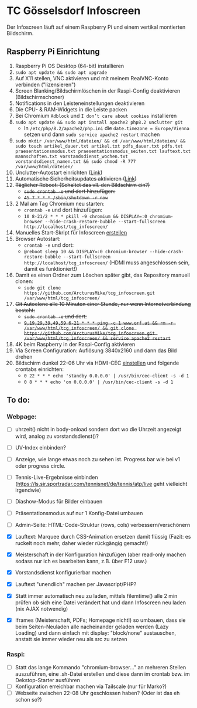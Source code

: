 # TC Gösselsdorf Infoscreen
Der Infoscreen läuft auf einem Raspberry Pi und einem vertikal montierten Bildschirm.

## Raspberry Pi Einrichtung

1. Raspberry Pi OS Desktop (64-bit) installieren
2. `sudo apt update && sudo apt upgrade`
3. Auf X11 stellen, VNC aktivieren und mit meinem RealVNC-Konto verbinden ("lizensieren")
4. Screen Blanking/Bildschirmlöschen in der Raspi-Config deaktivieren (Bildschirmschoner)
5. Notifications in den Leisteneinstellungen deaktivieren
6. Die CPU- & RAM-Widgets in die Leiste packen
7. Bei Chromium `Adblock` und `I don’t care about cookies` installieren
8. `sudo apt update && sudo apt install apache2 php8.2 unclutter git`
    - In `/etc/php/8.2/apache2/php.ini` die `date.timezone = Europe/Vienna` setzen und dann `sudo service apache2 restart` machen
9.  `sudo mkdir /var/www/html/dateien/ && cd /var/www/html/dateien/ && sudo touch artikel_dauer.txt artikel.txt pdfs_dauer.txt pdfs.txt praesentationsmodus.txt praesentationsmodus_seiten.txt lauftext.txt mannschaften.txt vorstandsdienst_wochen.txt vorstandsdienst_namen.txt && sudo chmod -R 777 /var/www/html/dateien/`
10. Unclutter-Autostart einrichten ([Link](https://ostechnix.com/auto-hide-mouse-pointer-using-unclutter-after-a-certain-time/))
11. ~~Automatische Sicherheitsupdates aktivieren ([Link](https://www.elektronik-kompendium.de/sites/raspberry-pi/2002101.htm))~~
12. ~~Täglicher Reboot: (Schaltet das vll. den Bildschirm ein?)~~
    - ~~`sudo crontab -e` und dort hinzufügen:~~
    - ~~`45 7 * * * /sbin/shutdown -r now`~~
13. 2 Mal am Tag Chromium neu starten:
    - `crontab -e` und dort hinzufügen:
    - `10 8-21/2 * * * pkill -9 chromium && DISPLAY=:0 chromium-browser --hide-crash-restore-bubble --start-fullscreen http://localhost/tcg_infoscreen/`
14. Manuelles Start-Skript für Infoscreen [erstellen](https://askubuntu.com/questions/475081/how-to-create-a-launcher-to-execute-a-terminal-command)
15. Browser Autostart:
    - `crontab -e` und dort:
    - `@reboot sleep 10 && DISPLAY=:0 chromium-browser --hide-crash-restore-bubble --start-fullscreen http://localhost/tcg_infoscreen/` (HDMI muss angeschlossen sein, damit es funktioniert!)
16. Damit es einen Ordner zum Löschen später gibt, das Repository manuell clonen:
    - `sudo git clone https://github.com/ArcturusMike/tcg_infoscreen.git /var/www/html/tcg_infoscreen/`
17. ~~Git Autoclone alle 10 Minuten einer Stunde, nur wenn Internetverbindung besteht:~~
    - ~~`sudo crontab -e` und dort:~~
    - ~~`9,19,29,39,49,59 6-21 * * * ping -c 1 www.orf.at && rm -r /var/www/html/tcg_infoscreen/ && git clone https://github.com/ArcturusMike/tcg_infoscreen.git /var/www/html/tcg_infoscreen/ && service apache2 restart`~~
18. 4K beim Raspberry in der Raspi-Config aktivieren
19.  Via Screen Configuration: Auflösung 3840x2160 und dann das Bild drehen
20. Bildschirm dunkel 22-06 Uhr via HDMI-CEC [einstellen](https://pimylifeup.com/raspberrypi-hdmi-cec/) und folgende crontabs einrichten:
    - `0 22 * * * echo 'standby 0.0.0.0' | /usr/bin/cec-client -s -d 1`
    - `0 8 * * * echo 'on 0.0.0.0' | /usr/bin/cec-client -s -d 1`

## To do:
### Webpage:

- [ ] uhrzeit() nicht in body-onload sondern dort wo die Uhrzeit angezeigt wird, analog zu vorstandsdienst()?
- [ ] UV-Index einbinden?
- [ ] Anzeige, wie lange etwas noch zu sehen ist. Progress bar wie bei v1 oder progress circle.
- [ ] Tennis-Live-Ergebnisse einbinden (https://ls.sir.sportradar.com/tennisnet/de/tennis/atp/live geht vielleicht irgendwie)
- [ ] Diashow-Modus für Bilder einbauen
- [ ] Präsentationsmodus auf nur 1 Konfig-Datei umbauen
- [ ] Admin-Seite: HTML-Code-Struktur (rows, cols) verbessern/verschönern
- [x] Lauftext: Marquee durch CSS-Animation ersetzen damit flüssig (Fazit: es ruckelt noch mehr, daher wieder rückgängig gemacht!)
- [x] Meisterschaft in der Konfiguration hinzufügen (aber read-only machen sodass nur ich es bearbeiten kann, z.B. über F12 usw.)
- [x] Vorstandsdienst konfigurierbar machen
- [x] Lauftext "unendlich" machen per Javascript/PHP?
- [x] Statt immer automatisch neu zu laden, mittels filemtime() alle 2 min prüfen ob sich eine Datei verändert hat und dann Infoscreen neu laden (nix AJAX notwendig)
- [x] Iframes (Meisterschaft, PDFs; Homepage nicht!) so umbauen, dass sie beim Seiten-Neuladen alle nacheinander geladen werden (Lazy Loading) und dann einfach mit display: "block/none" austauschen, anstatt sie immer wieder neu als src zu setzen


### Raspi:

- [ ] Statt das lange Kommando "chromium-browser..." an mehreren Stellen auszuführen, eine .sh-Datei erstellen und diese dann im crontab bzw. im Dekstop-Starter ausführen
- [ ] Konfiguration erreichbar machen via Tailscale (nur für Marko?)
- [ ] Webseite zwischen 22-08 Uhr geschlossen haben? (Oder ist das eh schon so?)